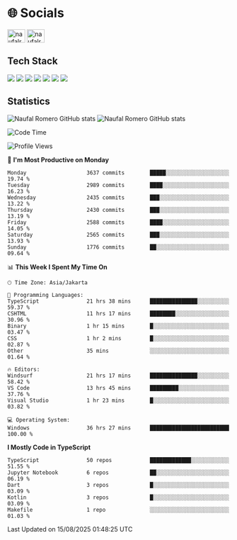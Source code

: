 <h1 align="">🌐 Socials</h1>
<p align="left">
<a href="https://linkedin.com/in/naufal-romero-putra-pratama-9ab816177/" target="blank"><img align="center" src="https://raw.githubusercontent.com/rahuldkjain/github-profile-readme-generator/master/src/images/icons/Social/linked-in-alt.svg" alt="naufalromero" height="30" width="40" /></a>
<a href="https://instagram.com/naufalromero" target="blank"><img align="center" src="https://raw.githubusercontent.com/rahuldkjain/github-profile-readme-generator/master/src/images/icons/Social/instagram.svg" alt="naufalromero" height="30" width="40" /></a>
</p>


<h2 align="">Tech Stack</h2>
<div align="">
  <img src="https://img.shields.io/badge/next.js-000000?style=for-the-badge&logo=nextdotjs&logoColor=white"/>
 <img src="https://img.shields.io/badge/typescript-%23007ACC.svg?style=for-the-badge&logo=typescript&logoColor=white"/>
 <img src="https://img.shields.io/badge/react-%2320232a.svg?style=for-the-badge&logo=react&logoColor=%2361DAFB"/>
 <img src="https://img.shields.io/badge/tailwindcss-%2338B2AC.svg?style=for-the-badge&logo=tailwind-css&logoColor=white"/>
 <img src="https://img.shields.io/badge/Prisma-3982CE?style=for-the-badge&logo=Prisma&logoColor=white"/>
 <img src="https://img.shields.io/badge/javascript-%23323330.svg?style=for-the-badge&logo=javascript&logoColor=%23F7DF1E"/>
 <img src="https://img.shields.io/badge/java-%23ED8B00.svg?style=for-the-badge&logo=openjdk&logoColor=white"/>
</div>


<h2 align="">Statistics</h2>
<div align="">
<img src="https://github-readme-stats-xi-nine-74.vercel.app/api?username=romves&show_icons=true&theme=tokyonight&include_all_commits=true&count_private=true" alt="Naufal Romero GitHub stats"/>
<img src="https://github-readme-stats-xi-nine-74.vercel.app/api/top-langs/?username=romves&theme=tokyonight&hide_border=false&include_all_commits=true&count_private=true&layout=compact" alt="Naufal Romero GitHub stats"/>
</div>

<!--START_SECTION:waka-->
![Code Time](http://img.shields.io/badge/Code%20Time-2%2C777%20hrs%2048%20mins-blue)

![Profile Views](http://img.shields.io/badge/Profile%20Views-0-blue)

📅 **I'm Most Productive on Monday** 

```text
Monday                   3637 commits        █████░░░░░░░░░░░░░░░░░░░░   19.74 % 
Tuesday                  2989 commits        ████░░░░░░░░░░░░░░░░░░░░░   16.23 % 
Wednesday                2435 commits        ███░░░░░░░░░░░░░░░░░░░░░░   13.22 % 
Thursday                 2430 commits        ███░░░░░░░░░░░░░░░░░░░░░░   13.19 % 
Friday                   2588 commits        ████░░░░░░░░░░░░░░░░░░░░░   14.05 % 
Saturday                 2565 commits        ███░░░░░░░░░░░░░░░░░░░░░░   13.93 % 
Sunday                   1776 commits        ██░░░░░░░░░░░░░░░░░░░░░░░   09.64 % 
```


📊 **This Week I Spent My Time On** 

```text
🕑︎ Time Zone: Asia/Jakarta

💬 Programming Languages: 
TypeScript               21 hrs 38 mins      ███████████████░░░░░░░░░░   59.37 % 
CSHTML                   11 hrs 17 mins      ████████░░░░░░░░░░░░░░░░░   30.96 % 
Binary                   1 hr 15 mins        █░░░░░░░░░░░░░░░░░░░░░░░░   03.47 % 
CSS                      1 hr 2 mins         █░░░░░░░░░░░░░░░░░░░░░░░░   02.87 % 
Other                    35 mins             ░░░░░░░░░░░░░░░░░░░░░░░░░   01.64 % 

🔥 Editors: 
Windsurf                 21 hrs 17 mins      ███████████████░░░░░░░░░░   58.42 % 
VS Code                  13 hrs 45 mins      █████████░░░░░░░░░░░░░░░░   37.76 % 
Visual Studio            1 hr 23 mins        █░░░░░░░░░░░░░░░░░░░░░░░░   03.82 % 

💻 Operating System: 
Windows                  36 hrs 27 mins      █████████████████████████   100.00 % 
```

**I Mostly Code in TypeScript** 

```text
TypeScript               50 repos            █████████████░░░░░░░░░░░░   51.55 % 
Jupyter Notebook         6 repos             ██░░░░░░░░░░░░░░░░░░░░░░░   06.19 % 
Dart                     3 repos             █░░░░░░░░░░░░░░░░░░░░░░░░   03.09 % 
Kotlin                   3 repos             █░░░░░░░░░░░░░░░░░░░░░░░░   03.09 % 
Makefile                 1 repo              ░░░░░░░░░░░░░░░░░░░░░░░░░   01.03 % 
```




 Last Updated on 15/08/2025 01:48:25 UTC
<!--END_SECTION:waka-->
